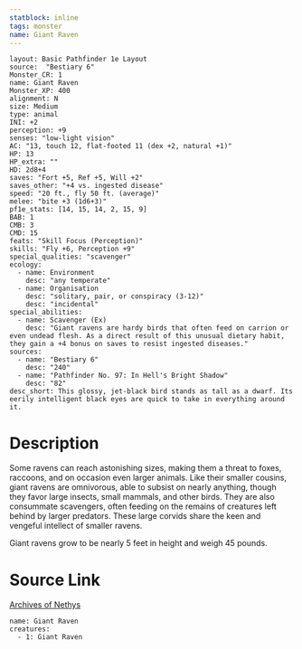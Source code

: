 ```yaml
---
statblock: inline
tags: monster
name: Giant Raven
---
```

```statblock
layout: Basic Pathfinder 1e Layout
source:  "Bestiary 6"
Monster_CR: 1
name: Giant Raven
Monster_XP: 400
alignment: N
size: Medium
type: animal
INI: +2
perception: +9
senses: "low-light vision"
AC: "13, touch 12, flat-footed 11 (dex +2, natural +1)"
HP: 13
HP_extra: ""
HD: 2d8+4
saves: "Fort +5, Ref +5, Will +2"
saves_other: "+4 vs. ingested disease"
speed: "20 ft., fly 50 ft. (average)"
melee: "bite +3 (1d6+3)"
pf1e_stats: [14, 15, 14, 2, 15, 9]
BAB: 1
CMB: 3
CMD: 15
feats: "Skill Focus (Perception)"
skills: "Fly +6, Perception +9"
special_qualities: "scavenger"
ecology:
  - name: Environment
    desc: "any temperate"
  - name: Organisation
    desc: "solitary, pair, or conspiracy (3-12)"
    desc: "incidental"
special_abilities:
  - name: Scavenger (Ex)
    desc: "Giant ravens are hardy birds that often feed on carrion or even undead flesh. As a direct result of this unusual dietary habit, they gain a +4 bonus on saves to resist ingested diseases."
sources:
  - name: "Bestiary 6"
    desc: "240"
  - name: "Pathfinder No. 97: In Hell's Bright Shadow"
    desc: "82"
desc_short: This glossy, jet-black bird stands as tall as a dwarf. Its eerily intelligent black eyes are quick to take in everything around it.
```
# Description
Some ravens can reach astonishing sizes, making them a threat to foxes, raccoons, and on occasion even larger animals. Like their smaller cousins, giant ravens are omnivorous, able to subsist on nearly anything, though they favor large insects, small mammals, and other birds. They are also consummate scavengers, often feeding on the remains of creatures left behind by larger predators. These large corvids share the keen and vengeful intellect of smaller ravens. 

Giant ravens grow to be nearly 5 feet in height and weigh 45 pounds.
# Source Link
[Archives of Nethys](https://aonprd.com/MonsterDisplay.aspx?ItemName=Giant%20Raven)
```encounter-table
name: Giant Raven
creatures:
  - 1: Giant Raven
```
